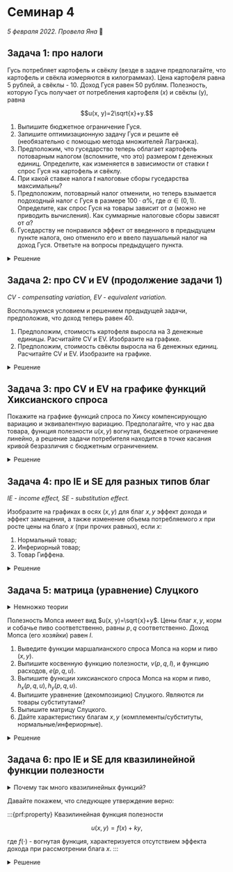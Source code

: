 # Семинар 4

*5 февраля 2022. Провела Яна* 🐸

## Задача 1: про налоги

Гусь потребляет картофель и свёклу (везде в задаче предполагайте, что картофель и свёкла измеряются в килограммах). Цена картофеля равна 5 рублей, а свёклы - 10. Доход Гуся равен 50 рублям. Полезность, которую Гусь получает от потребления картофеля ($x$) и свёклы (y), равна 

$$u(x, y)=2\sqrt{x}+y.$$

1. Выпишите бюджетное ограничение Гуся.
2. Запишите оптимизационную задачу Гуся и решите её (необязательно с помощью метода множителей Лагранжа).
3. Предположим, что гуседарство теперь облагает картофель потоварным налогом (вспомните, что это) размером $t$ денежных единиц. Определите, как изменяется в зависимости от ставки $t$ спрос Гуся на картофель и свёклу.
4. При какой ставке налога $t$ налоговые сборы гуседарства максимальны?
5. Предположим, потоварный налог отменили, но теперь взымается подоходный налог с Гуся в размере $100\cdot \alpha$\%, где $\alpha \in (0, 1)$. Определите, как спрос Гуся на товары зависит от $\alpha$ (можно не приводить вычисления). Как суммарные налоговые сборы зависят от $\alpha$?
6. Гуседарству не понравился эффект от введенного в предыдущем пункте налога, оно отменило его и ввело паушальный налог на доход Гуся. Ответьте на вопросы предыдущего пункта.

<details>
    <summary>Решение</summary>

1. Запишем его бюджетное ограничение:

$$
5x + 10y - 50=0.
$$

2. Давайте решим задачу заменой переменной. Заметим, что функция полезности монотонно возрастает по обоим аргументам, значит, решение будет находиться в точке касания бюджетного ограничения и кривой безразличия (задача выпуклая). Выразим $y$ из бюджетного ограничения:

$$
y=\frac{1}{10}(50-5x)=5-0.5x.
$$

Тогда оптимизационная задача примет вид:

$$
\max_{x \in [0; 10]} 2\sqrt{x} + 5 - 0.5x
$$

Ограничение $x \in [0; 10]$ взято из того условия, что мы не можем оказаться за границами бюджетного множества, а также количество блага не может измеряться отрицательным числом. 

Мы видим, что целевая функция - это парабола с ветвями вниз относительно $\sqrt{x}$, значит, её вершина определяет решение оптимизационной задачи Гуся:

$$
\sqrt{x^*}=\frac{-b}{2a}=\frac{-2}{-0.5 * 2}=2\Rightarrow x^*=4.
$$

Чтобы найти $y^*$, нужно найденный $x^*$ подставить в бюджетное ограничение (границу бюджетного множества):

$$
y^*=5-0.5x^*=5-0.5\cdot 4=3.
$$

3. Введение **потоварного налога** по ставке $t$ на картофель означает, что стоимость картофеля теперь равна $5+t$. При неизменной величине дохода и $t>0$ (исключим возможность *субсидирования* - это, простыми словами, мера, прямо противоположная налогу) это значит, что доступное множество пар $(x, y)$ станет меньше. Иными словами, граница бюджетного ограничения "повернётся" вокруг точки пересечения с осью $y$:

:::{image} ./sem4_p1tax.png
:alt: tax
:width: 400px
:align: center
:::

Запишем обновленное бюджетное ограничение:

$$
(5+t)x+10y-50=0.
$$

Аналогично предыдущему пункту, выразим $y$ из бюджетного ограничения:

$$
y=\frac{1}{10}(50-(5+t)x)=5-(0.5+0.1t)x.
$$

Подставим этот $y$ в целевую функцию (полезность) и промаксимизируем:

$$
\max_{x\in \left[0; \frac{50}{5+t}\right]} 2\sqrt{x} + 5 - (0.5+0.1t)x
$$

И снова это парабола с ветвями вниз относительно $\sqrt{x} \Rightarrow$ максимум в вершине:

$$
\sqrt{x^*} = \frac{-b}{2a} = \frac{-2}{-2\cdot (0.5+0.1t)}=\frac{1}{0.5+0.1t} = \frac{10}{5+t} \Rightarrow x^*=\frac{100}{(5+t)^2}.
$$

<details>
    <summary>Проверим себя</summary>
    
---
Подставив $t=0$, мы должны получить значение из предыдущего пункта, и это действительно так:

$$
\frac{100}{(5+t)^2} = \frac{100}{(5+0)^2}=\frac{100}{25}=4.
$$

---

</details>

Чтобы получить $y^*$, нам нужно, опять, подставить найденный $x^*$ в бюджетное ограничение:

$$ 
y^* = 5 - (0.5+0.1t)x^*=5 - (0.5+0.1t) \cdot \left(\frac{1}{0.5+0.1t}\right)^2 
$$

$$ = 5-\frac{1}{0.5+0.1t} $$
<!-- % & = \frac{1.5+0.5t}{0.5+0.1t} \\
 -->
$$ = \frac{15+5t}{5+t} . $$

Давайте не будем брать производные, потому что можно и без них определить характер зависимости. 

* Во-первых, рассмотрим $x^*(t)$. Заметим, что $t>0$ находится в знаменателе. Потому мы можем сделать вывод, что $x^*_t<0$ ($x^*$ *убывает по $t$*).

* Во-вторых, рассмотрим $y^*(t)$. Преобразуем выражение для этой зависимости, полученное ранее:

$$
y^*=\frac{15+5t}{5+t} = \frac{5(5+t)-10}{5+t}=\left[5-\left(\frac{10}{5+t}\right)\Big\downarrow \right] \Big\uparrow.
$$

Стрелочки указывают, что происходит с $y^*$ при росте $t$. Так, $y^*_t>0$.

Получается, чем дороже Гусю обходится картофель, тем меньше картофеля и тем больше свёклы он покупает.

4. Во-первых, давайте определим, как в нашем случае выглядят *налоговые сборы*. В данной задаче это то, сколько рублей государство собирает суммарно с каждого килограмма картофеля, или, формульно,

$$
T_x=x^*(t)\cdot t,
$$

поскольку ставка влияет на то, сколько картофеля будет приобретено. $T_x$ достаточно распространенное обозначение для суммарных налоговых сборов (это не отсылка к тому, что налог взымается с блага $x$). 

Значит, оптимизационная задача государства имеет вид:

$$
\max_{t\geqslant 0} \frac{100}{(5+t)^2}\cdot t.
$$

Запишем условие первого порядка:

$$ 
\text{F.O.C.: } \frac{100}{(5+t)^2}-2t\cdot \frac{100}{(5+t)^3}=0 $$

$$
100(5+t)-200t=500+100t-200t=500-100t=0 \Rightarrow t^*=5 $$

$$
\text{S.O.C.: } -2\cdot \frac{100}{(5+t)^3}-2\cdot \frac{100}{(5+t)^3}+6t\cdot \frac{100}{(5+t)^4} \text{ Vs. } 0
$$

$$ 
-400(5+t)+600t=-2000+200t<0 \text{ когда } t<10 
$$

Значит, при $t<10$ мы находимся на участке вогнутости функции, причем на этом участке находится найденный экстремум. Можно также проверить, что это глобальный максимум, но это можно понять, посмотрев на первую производную целевой функции - при $t>5$ функция монотонно убывает по $t$, и при $t<5$ она монотонно возрастает.

Значит, при $t=5$ налоговые сборы государства максимальны.

5. Вычисления можно не приводить потому, что теперь доход не 50, а $50(1-\alpha)$, что сразу можно подставить в ответы первого пункта. Вдобавок, можно заметить, что потребление $x$ *не зависит от дохода Гуся* - это вы могли заметить еще на 3 семинаре, когда выводили Маршалианские спросы для квазилинейной функции полезности. Значит, остается только посчитать $y^*$:

$$
y^*=\frac{1}{10}(50(1-\alpha)-5\cdot 4)=5(1-\alpha)-2.
$$

Видим, что потребление $y$ сокращается с ростом $\alpha$, а потребление $x$ остается неизменным.

Что касается налоговых сборов, то в случае подоходного налога они равны $50\alpha$, возрастают по $\alpha$ и не зависят от потребления благ (напоминает паушальный налог). 

6. Пусть величина паушального налога равна $T$. Тогда в распоряжении Гуся остается $50-T$. Заметим, что это очень похоже на ситуацию в предыдущем пункте: при подоходном налоге в распоряжении Гуся оставалось $50-50\alpha$. Можно сказать, что $\alpha = T/50$, тогда решение этого пункта полностью повторяет пункт 5. Отвечать на зависимость налоговых сборов от $\alpha$ тут, очевидно, не нужно.

</details>

## Задача 2: про CV и EV (продолжение задачи 1)

*CV - compensating variation, EV - equivalent variation.*

Воспользуемся условием и решением предыдущей задачи, предположив, что доход теперь равен 40.

1. Предположим, стоимость картофеля выросла на 3 денежные единицы. Расчитайте CV и EV. Изобразите на графике.
2. Предположим, стоимость свёклы выросла на 6 денежных единиц. Расчитайте CV и EV. Изобразите на графике.

<details>
    <summary>Решение</summary>

---
1. Рост цены на картошку

:::{image} ./sem4_p21.png
:alt: картошка
:width: 400px
:align: center
:::

2. Рост цены на свёеклу

:::{image} ./sem4_p22.png
:alt: свекла
:width: 400px
:align: center
:::

---

</details>

## Задача 3: про CV и EV на графике функций Хиксианского спроса

Покажите на графике функций спроса по Хиксу компенсирующую вариацию и эквивалентную вариацию. Предполагайте, что у нас два товара, функция полезности $u(x, y)$ вогнутая, бюджетное ограничение линейно, а решение задачи потребителя находится в точке касания кривой безразличия с бюджетным ограничением.

<details>
    <summary>Решение</summary>

---

Как хиксианский спрос выводится:

:::{image} ./sem4_p31.png
:alt: вывод
:width: 400px
:align: center
:::

Площадь под графиком хиксианского спроса - расходы:

:::{image} ./sem4_p32.png
:alt: расх
:width: 400px
:align: center
:::

Собственно, вариации:

:::{image} ./sem4_p33.png
:alt: вариации
:width: 400px
:align: center
:::

---

</details>

## Задача 4: про IE и SE для разных типов благ
*IE - income effect, SE - substitution effect.*

Изобразите на графиках в осях $(x, y)$ для благ $x, y$ эффект дохода и эффект замещения, а также изменение объема потребляемого $x$ при росте цены на благо $x$ (при прочих равных), если $x$:

1. Нормальный товар;
2. Инфериорный товар;
3. Товар Гиффена.

<details>
    <summary>Решение</summary>

---
1. **Нормальное благо**

:::{image} ./sem4_p4n.png
:alt: норм
:width: 400px
:align: center
:::

---
2. **Инфериорное благо**

:::{image} ./sem4_p4i.png
:alt: инф
:width: 400px
:align: center
:::

---
3. **Товар Гиффена**

:::{image} ./sem4_p4g.png
:alt: гиффен
:width: 400px
:align: center
:::

---

</details>

## Задача 5: матрица (уравнение) Слуцкого

<details>
    <summary>Немножко теории</summary>

---
Для начала зададим определение для элемента на $i$-ой строке $j$-том столбце матрицы Слуцкого:

$$
s_{ij}=\overbrace{\underbrace{\frac{\partial x_i(p, I)}{\partial p_j}}_{\text{Изменение спроса}} + \underbrace{x_j(p, I)\frac{\partial x_i(p, I)}{\partial I}}_{\text{Эффект дохода}}}^{\text{Эффект замещения}}.
$$

Матрица Слуцкого, таким образом, это $S=\{s_{ij}\}_{i,j\in \overline{1, n}}$. С таким определением перед глазами проще работать далее.

В частности, есть такая сущность, как "декомпозиция Слуцкого" (на английском называют Slutsky decomposition или Slutsky equation). Тут надо просто перенести эффект дохода направо и получим:

$$
\frac{\partial x_i(p, I)}{\partial p_j} = s_{ij}-x_j(p, I)\frac{\partial x_i(p, I)}{\partial I}=\frac{\partial h_i(p, u)}{\partial p_j}-x_j(p, I)\frac{\partial x_i(p, I)}{\partial I}.
$$

Последний переход к производной хиксианского спроса валиден потому, что элемент $s_{ij}$ матрицы Слуцкого представляет собой эффект замещения, а он, в свою очередь, равен производной хиксианского спроса.

А теперь можно перейти к решению задачи.

---
</details>

Полезность Мопса имеет вид $u(x, y)=\sqrt{x}+y$. Цены благ $x, y$, корм и собачье пиво соответственно, равны $p, q$ соответственно. Доход Мопса (его хозяйки) равен $I$.

1. Выведите функции маршалианского спроса Мопса на корм и пиво ($x, y$). 
2. Выпишите косвенную функцию полезности, $v(p, q, I)$, и функцию расходов, $e(p, q, u)$.
3. Выпишите функции хиксианского спроса Мопса на корм и пиво, $h_x(p, q, u), h_y(p, q, u)$.
4. Выпишите уравнение (декомпозицию) Слуцкого. Являются ли товары субститутами?
5. Выпишите матрицу Слуцкого.
6. Дайте характеристику благам $x, y$ (комплементы/субституты, нормальные/инфериорные).

<details>
    <summary>Решение</summary>

1. Запишем бюджетное ограничение:

$$
px+qy-I=0.
$$

Из бюджетного ограничения выразим $y$:

$$
y=\frac{1}{q}(I-px)=\frac{I}{q} - \frac{p}{q} x.
$$

Подставим этот $y$ в целевую функцию (которая окажется параболой с ветвями вниз относительно $\sqrt{x}$) и промаксимизируем:

$$
\max_{x\in \left[0; \frac{I}{p}\right]} \sqrt{x} + \frac{I}{q} - \frac{p}{q} x
$$

Максимум в вершине:

$$
\sqrt{x^*}=\frac{-b}{2a}=\frac{-1}{-2p/q}=\frac{q}{2p}\Rightarrow x^* = \frac{q^2}{4p^2}.
$$

$y^*$ найдем из бюджетного ограничения:

$$
y^*=\frac{I}{q} - \frac{p}{q} x^*=\frac{I}{q} - \frac{p}{q} \cdot \frac{q^2}{4p^2} = \frac{I}{q} - \frac{q}{4p}.
$$

$x^*, y^*$ - необходимые нам Маршалианские спросы.

2. Косвенная функция полезности имеет вид:

$$
v(q, p, I)=\sqrt{x^*} + y^*=\frac{q}{2p}+ \frac{I}{q} - \frac{q}{4p}=\frac{I}{q} + \frac{q}{4p}.
$$

Функция расходов:

$$
e(p, q, u)=q\left(u-\frac{q}{4p}\right)
$$

3. По *лемме Шепарда*, Хиксианские спросы определяются частными производными функции расходов:

$$
h_x(p, q, u) =e'_p = \frac{q^2}{4p^2}
$$

$$
h_y(p, q, u) =e'_q = u-\frac{q}{2p}
$$

4. Запишем уравнение Слуцкого. Для начала рассмотрим благо $x$. Изменение спроса на это благо по его цене $p$ равно:

$$ 
\frac{\partial x(p, q, I)}{\partial p} = \frac{\partial h_x(p, q, u)}{\partial p}-x(p, q, I)\frac{\partial x(p, q, I)}{\partial I}
$$

$$
= -\frac{q^2}{2p^3}-\frac{q^2}{4p^2}\cdot 0
$$

$$ 
= -\frac{q^2}{2p^3}
$$ 

В последней задаче мы поговорим о том, что для квазилинейных полезностей характерно отсутствие эффекта дохода, а сейчас мы увидели это на примере конкретной функции.

Обратимся к изменению спроса на $x$ по цене другого блага, $q$:

$$ 
\frac{\partial x(p, q, I)}{\partial q} = \frac{\partial h_x(p, q, u)}{\partial q}-y(p, q, I)\frac{\partial x(p, q, I)}{\partial I}
$$

$$
= \underbrace{\frac{q}{2p^2}}_{SE>0}-\underbrace{\left(\frac{I}{q} - \frac{q}{4p}\right) \cdot 0}_{IE=0} 
$$

Теперь рассмотрим благо $y$. Изменение спроса на $y$ в ответ на изменение его цены $q$ равно:

$$ 
\frac{\partial y(p, q, I)}{\partial q} = \frac{\partial h_y(p, q, u)}{\partial q}-y(p, q, I)\frac{\partial y(p, q, I)}{\partial I}
$$

$$= -\frac{1}{2p} - \left(\frac{I}{q} - \frac{q}{4p}\right)\cdot \frac{1}{q} 
$$

$$
= -\frac{1}{2p}-\frac{I}{q^2}+\frac{1}{4p} 
$$

$$ 
= -\frac{1}{4p} -\frac{I}{q^2}.
$$

Обратимся к изменению спроса на $y$ по цене другого блага, $p$:

$$ 
\frac{\partial y(p, q, I)}{\partial p} = \frac{\partial h_y(p, q, u)}{\partial p}-x(p, q, I)\frac{\partial y(p, q, I)}{\partial I}
$$

$$
= \underbrace{\frac{q}{2p^2}}_{SE>0}-\underbrace{\frac{q^2}{4p^2}\cdot \frac{1}{q}}_{IE>0}
$$

$$
= \frac{q}{4p^2} 
$$

Так, мы рассмотрели все варианты и выписали декомпозиции для каждого случая.

1. Матрица Слуцкого - матрица производных функций Хиксианских спросов по ценам. Используя знания из предыдущего пункта (что мы ранее посчитали), давайте заполним матрицу. Она будет иметь вид:

$$
S = \begin{pmatrix}
\frac{\partial h_x(p, q, I)}{\partial p} & \frac{\partial h_x(p, q, I)}{\partial q}\\
\frac{\partial h_y(p, q, I)}{\partial p} & \frac{\partial h_y(p, q, I)}{\partial q}
\end{pmatrix} = \begin{pmatrix}
-\frac{q^2}{2p^3} & \frac{q}{2p^2} \\ 
\frac{q}{2p^2} & -\frac{1}{2p}
\end{pmatrix}
$$

</details>

## Задача 6: про IE и SE для квазилинейной функции полезности

<details>
    <summary>Почему так много квазилинейных функций?</summary>

---
Это один из самых распространенных видов функций в экономике, если не самый. С ней очень удобно работать, а дополнительное удобство доставляет отсутствие эффекта дохода.

---

</details>

Давайте покажем, что следующее утверждение верно:

:::{prf:property}
Квазилинейная функция полезности

$$u(x, y)=f(x)+ky,$$

где $f(\cdot)$ - вогнутая функция, характеризуется отсутствием эффекта дохода при рассмотрении блага $x$.
:::

<details>
    <summary>Решение</summary>

Пусть цены товаров $x, y$ равны $p, q$ соответственно, а доход агента равен $I$. Запишем бюджетное ограничение и выразим из него $y$:

$$
px+qy-I=0 \Rightarrow y=\frac{I}{q}-\frac{p}{q}x.
$$

Подставим этот $y$ в целевую функцию и промаксимизируем по $x$:

$$ 
\max_{x\in \left[0; \frac{I}{p}\right]} f(x) + k\left(\frac{I}{q}-\frac{p}{q}x\right) 
$$

$$
\text{F.O.C.: } f_x-k\cdot \frac{p}{q}=0
$$

$$
\text{S.O.C.: } f_{xx} < 0, \text{ т.к. $f$ -- вогнутая} 
$$

Значит, оптимальный $x^*$ определяется как решение уравнения $f_x-k\cdot \frac{p}{q}=0$.

Далее, запишем $x^*_I$, применив знание о производной неявной функции к $f_x-k\cdot \frac{p}{q}=0$:

$$
f_{xx}\cdot \frac{\partial x^*}{\partial I}-0=0\Rightarrow f_{xx}\cdot \frac{\partial x^*}{\partial I}=0
$$

Мы знаем, что $f_{xx}<0$, значит, $x^*_I=0$. Этого достаточно, чтобы утверждать, что спрос на благо $x$ характеризуется нулевым эффектом дохода.

Давайте запишем $x^*_q$, вновь применив знание о производной неявной функции к $f_x-k\cdot \frac{p}{q}=0$:

$$
f_{xx}\cdot \frac{\partial x^*}{\partial q}+k\cdot \frac{p}{q^2}=0\Rightarrow \frac{\partial x^*}{\partial q}=-k\cdot \frac{p}{q^2}\cdot \frac{1}{f_{xx}} > 0
$$

Значит, блага $x$ и $y$ - субституты. 

</details>